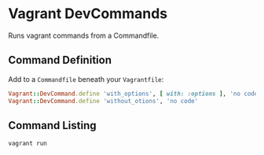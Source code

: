 # Vagrant DevCommands

Runs vagrant commands from a Commandfile.


## Command Definition

Add to a `Commandfile` beneath your `Vagrantfile`:

```ruby
Vagrant::DevCommand.define 'with_options', [ with: :options ], 'no code'
Vagrant::DevCommand.define 'without_otions', 'no code'
```


## Command Listing

```shell
vagrant run
```

